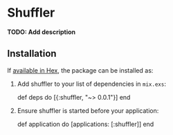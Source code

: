 # Shuffler

**TODO: Add description**

## Installation

If [available in Hex](https://hex.pm/docs/publish), the package can be installed as:

  1. Add shuffler to your list of dependencies in `mix.exs`:

        def deps do
          [{:shuffler, "~> 0.0.1"}]
        end

  2. Ensure shuffler is started before your application:

        def application do
          [applications: [:shuffler]]
        end

